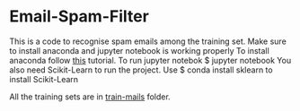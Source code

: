 # Email-Spam-Filter
This is a code to recognise spam emails among the training set.
Make sure to install anaconda and jupyter notebook is working properly
To install anaconda follow [this](https://conda.io/docs/user-guide/install/index.html) tutorial.
To run jupyter notebok
	$ jupyter notebook
You also need Scikit-Learn to run the project. Use
	$ conda install sklearn
to install Scikit-Learn

All the training sets are in [train-mails](https://github.com/Tilak-Shenoy/Email-Spam-Filter/tree/master/train-mails) folder.
